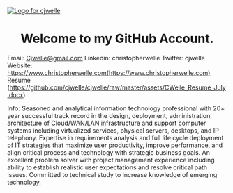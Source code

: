 [![Logo for cjwelle](https://github.com/cjwelle/cjwelle/raw/master/assets/logo_cw.png)](https://www.christopherwelle.com)

<h1 align='center'>Welcome to my GitHub Account. </h1>

Email: Cjwelle@gmail.com
Linkedin: christopherwelle
Twitter: cjwelle
Website: https://www.christopherwelle.com(https://www.christopherwelle.com)
Resume (https://github.com/cjwelle/cjwelle/raw/master/assets/CWelle_Resume_July.docx)

Info:
Seasoned and analytical information technology professional with 20+ year successful track record in the design, deployment, administration, architecture of Cloud/WAN/LAN infrastructure and support computer systems including virtualized services, physical servers, desktops, and IP telephony. Expertise in requirements analysis and full life cycle deployment of IT strategies that maximize user productivity, improve performance, and align critical process and technology with strategic business goals. An excellent problem solver with project management experience including ability to establish realistic user expectations and resolve critical path issues. Committed to technical study to increase knowledge of emerging technology.
